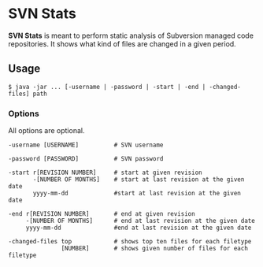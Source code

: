 # SVN Stats

**SVN Stats** is meant to perform static analysis of Subversion managed code repositories.
It shows what kind of files are changed in a given period.

## Usage

    $ java -jar ... [-username | -password | -start | -end | -changed-files] path


### Options

All options are optional.

```
-username [USERNAME]          # SVN username

-password [PASSWORD]          # SVN password

-start r[REVISION NUMBER]     # start at given revision
       -[NUMBER OF MONTHS]    # start at last revision at the given date
       yyyy-mm-dd             #start at last revision at the given date

-end r[REVISION NUMBER]       # end at given revision
     -[NUMBER OF MONTHS]      # end at last revision at the given date
     yyyy-mm-dd               #end at last revision at the given date

-changed-files top            # shows top ten files for each filetype
               [NUMBER]       # shows given number of files for each filetype
```